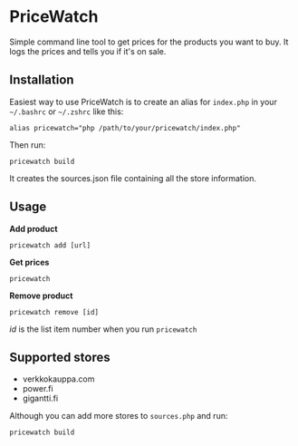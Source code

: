 # PriceWatch

Simple command line tool to get prices for the products you want to buy. It logs the prices and tells you if it's on sale.

## Installation

Easiest way to use PriceWatch is to create an alias for ```index.php``` in your ```~/.bashrc``` or ```~/.zshrc``` like this:

```shell
alias pricewatch="php /path/to/your/pricewatch/index.php"
```

Then run:

```shell
pricewatch build
```

It creates the sources.json file containing all the store information.

## Usage

**Add product**

```shell
pricewatch add [url]
```

**Get prices**

```shell
pricewatch
```

**Remove product**

```shell
pricewatch remove [id]
```

*id* is the list item number when you run ```pricewatch```

## Supported stores

- verkkokauppa.com
- power.fi
- gigantti.fi

Although you can add more stores to ```sources.php``` and run:

```shell
pricewatch build
```


